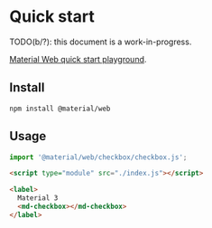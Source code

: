 # Quick start

<!--*
# Document freshness: For more information, see go/fresh-source.
freshness: { owner: 'lizmitchell' reviewed: '2023-01-18' }
*-->

<!-- go/mwc-m3/docs/quick-start -->

<!-- [TOC] -->

TODO(b/?): this document is a work-in-progress.

[Material Web quick start playground](https://lit.dev/playground/#gist=37d28012c5ec6de30809bdf4a6e26cb6).

## Install

```shell
npm install @material/web
```

## Usage

```js
import '@material/web/checkbox/checkbox.js';
```

```html
<script type="module" src="./index.js"></script>

<label>
  Material 3
  <md-checkbox></md-checkbox>
</label>
```
